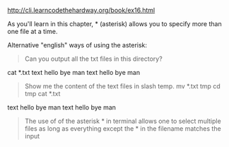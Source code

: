 http://cli.learncodethehardway.org/book/ex16.html

As you'll learn in this chapter, * (asterisk) allows you to specify more than one file at a time.

Alternative "english" ways of using the asterisk:

> Can you output all the txt files in this directory?

cat *.txt
text hello
bye man
text hello
bye man


> Show me the content of the text files in slash temp.
mv *.txt tmp
cd tmp
cat *.txt

text hello
bye man
text hello
bye man

>The use of of the asterisk * in terminal allows one to select multiple files 
>as long as everything except the * in the filename matches the input
